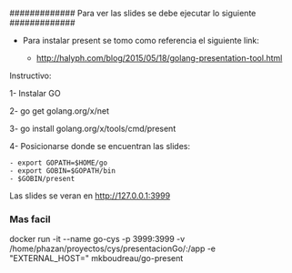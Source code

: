 ############# Para ver las slides se debe ejecutar lo siguiente #############

- Para instalar present se tomo como referencia el siguiente link:
  
  - http://halyph.com/blog/2015/05/18/golang-presentation-tool.html

Instructivo:

1-  Instalar GO

2-  go get golang.org/x/net

3-  go install golang.org/x/tools/cmd/present

4-  Posicionarse donde se encuentran las slides:

	- export GOPATH=$HOME/go
	- export GOBIN=$GOPATH/bin
	- $GOBIN/present

Las slides se veran en http://127.0.0.1:3999

### Mas facil
docker run -it --name go-cys -p 3999:3999 -v /home/phazan/proyectos/cys/presentacionGo/:/app -e "EXTERNAL_HOST=<ip/>" mkboudreau/go-present

